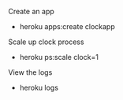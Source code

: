 Create an app
- heroku apps:create clockapp

Scale up clock process
- heroku ps:scale clock=1

View the logs
- heroku logs
